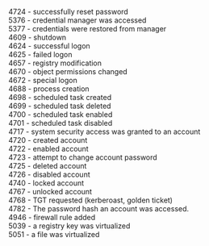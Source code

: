 4724 - successfully reset password  
5376 - credential manager was accessed  
5377 - credentials were restored from manager  
4609 - shutdown  
4624 - successful logon  
4625 - failed logon  
4657 - registry modification  
4670 - object permissions changed  
4672 - special logon  
4688 - process creation  
4698 - scheduled task created  
4699 - scheduled task deleted  
4700 - scheduled task enabled  
4701 - scheduled task disabled  
4717 - system security access was granted to an account  
4720 - created account  
4722 - enabled account  
4723 - attempt to change account password  
4725 - deleted account  
4726 - disabled account  
4740 - locked account  
4767 - unlocked account  
4768 - TGT requested (kerberoast, golden ticket)  
4782 - The password hash an account was accessed.  
4946 - firewall rule added  
5039 - a registry key was virtualized  
5051 - a file was virtualized  